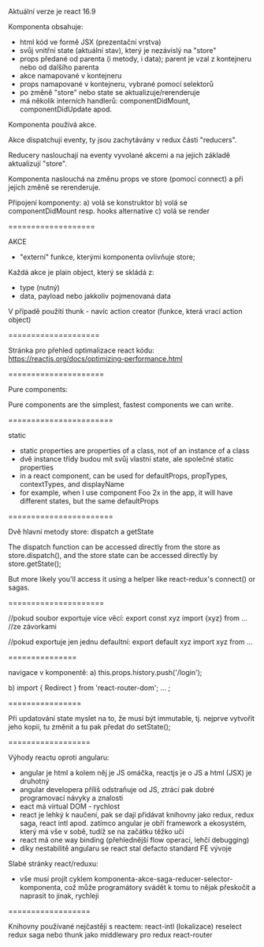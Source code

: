 Aktuální verze je react 16.9

Komponenta obsahuje:
- html kód ve formě JSX (prezentační vrstva)
- svůj vnitřní state (aktuální stav), který je nezávislý na "store"
- props předané od parenta (i metody, i data); parent je vzal z kontejneru nebo od dalšího parenta
- akce namapované v kontejneru
- props namapované v kontejneru, vybrané pomocí selektorů
- po změně "store" nebo state se aktualizuje/rerenderuje
- má několik interních handlerů: componentDidMount, componentDidUpdate apod.

Komponenta používá akce.

Akce dispatchují eventy, ty jsou zachytávány v redux části "reducers".

Reducery naslouchají na eventy vyvolané akcemi a na jejich základě aktualizují "store".

Komponenta naslouchá na změnu props ve store (pomocí connect) a při jejich změně se rerenderuje.


Připojení komponenty:
a) volá se konstruktor
b) volá se componentDidMount resp. hooks alternative
c) volá se render

===================

AKCE

- "externí" funkce, kterými komponenta ovlivňuje store;

Každá akce je plain object, který se skládá z:
- type (nutný)
- data, payload nebo jakkoliv pojmenovaná data

V případě použití thunk - navíc action creator (funkce, která vrací action object)

====================

Stránka pro přehled optimalizace react kódu:
https://reactjs.org/docs/optimizing-performance.html

=====================

Pure components:

Pure components are the simplest, fastest components we can write.

=======================

static
- static properties are properties of a class, not of an instance of a class
- dvě instance třídy budou mít svůj vlastní state, ale společné static properties
- in a react component, can be used for  defaultProps, propTypes, contextTypes, and displayName
- for example, when I use component Foo 2x in the app, it will have different states, but the same defaultProps

=======================

Dvě hlavní metody store: dispatch a getState

The dispatch function can be accessed directly from the store as store.dispatch(),
and the store state can be accessed directly by store.getState();

But more likely you'll access it using a helper like react-redux's connect() or sagas.

=====================

//pokud soubor exportuje více věcí:
export const xyz
import {xyz} from ... //ze závorkami

//pokud exportuje jen jednu defaultní:
export default xyz
import xyz from ...

===============

navigace v komponentě:
a) this.props.history.push('/login');

b) import { Redirect } from 'react-router-dom';
...
<Redirect to="/auth" props={this.props} push />;

================

Při updatování state myslet na to, že musí být immutable, tj. nejprve vytvořit
jeho kopii, tu změnit a tu pak předat do setState();


==================

Výhody reactu oproti angularu:

- angular je html a kolem něj je JS omáčka, reactjs je o JS a html (JSX) je druhotný
- angular developera příliš odstraňuje od JS, ztrácí pak dobré programovací návyky a znalosti
- eact má virtual DOM - rychlost
- react je lehký k naučení, pak se dají přidávat knihovny jako redux, redux saga, react intl apod. zatímco angular je obří framework a ekosystém, který má vše v sobě, tudíž se
na začátku těžko učí
- react má one way binding (přehlednější flow operací, lehčí debugging)
- díky nestabilitě angularu se react stal defacto standard FE vývoje


Slabé stránky react/reduxu:
- vše musí projít cyklem komponenta-akce-saga-reducer-selector-komponenta, což může programátory svádět k tomu to nějak přeskočit a naprasit to jinak, rychleji

==================

Knihovny používané nejčastěji s reactem:
react-intl (lokalizace)
reselect
redux
saga nebo thunk jako middlewary pro redux
react-router 
